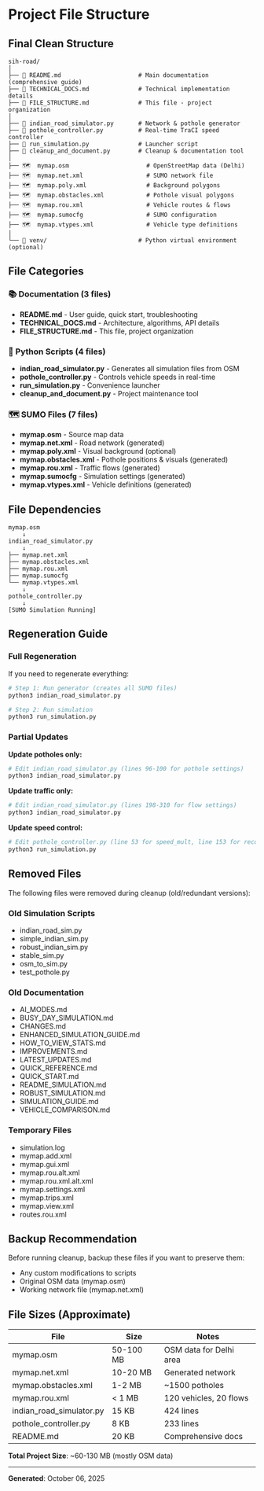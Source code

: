 # Project File Structure

## Final Clean Structure

```
sih-road/
│
├── 📄 README.md                      # Main documentation (comprehensive guide)
├── 📄 TECHNICAL_DOCS.md              # Technical implementation details
├── 📄 FILE_STRUCTURE.md              # This file - project organization
│
├── 🐍 indian_road_simulator.py       # Network & pothole generator
├── 🐍 pothole_controller.py          # Real-time TraCI speed controller
├── 🐍 run_simulation.py              # Launcher script
├── 🐍 cleanup_and_document.py        # Cleanup & documentation tool
│
├── 🗺️  mymap.osm                      # OpenStreetMap data (Delhi)
├── 🗺️  mymap.net.xml                  # SUMO network file
├── 🗺️  mymap.poly.xml                 # Background polygons
├── 🗺️  mymap.obstacles.xml            # Pothole visual polygons
├── 🗺️  mymap.rou.xml                  # Vehicle routes & flows
├── 🗺️  mymap.sumocfg                  # SUMO configuration
├── 🗺️  mymap.vtypes.xml               # Vehicle type definitions
│
└── 📁 venv/                          # Python virtual environment (optional)
```

## File Categories

### 📚 Documentation (3 files)
- **README.md** - User guide, quick start, troubleshooting
- **TECHNICAL_DOCS.md** - Architecture, algorithms, API details
- **FILE_STRUCTURE.md** - This file, project organization

### 🐍 Python Scripts (4 files)
- **indian_road_simulator.py** - Generates all simulation files from OSM
- **pothole_controller.py** - Controls vehicle speeds in real-time
- **run_simulation.py** - Convenience launcher
- **cleanup_and_document.py** - Project maintenance tool

### 🗺️ SUMO Files (7 files)
- **mymap.osm** - Source map data
- **mymap.net.xml** - Road network (generated)
- **mymap.poly.xml** - Visual background (optional)
- **mymap.obstacles.xml** - Pothole positions & visuals (generated)
- **mymap.rou.xml** - Traffic flows (generated)
- **mymap.sumocfg** - Simulation settings (generated)
- **mymap.vtypes.xml** - Vehicle definitions (generated)

## File Dependencies

```
mymap.osm
    ↓
indian_road_simulator.py
    ↓
├── mymap.net.xml
├── mymap.obstacles.xml  
├── mymap.rou.xml
├── mymap.sumocfg
└── mymap.vtypes.xml
    ↓
pothole_controller.py
    ↓
[SUMO Simulation Running]
```

## Regeneration Guide

### Full Regeneration
If you need to regenerate everything:

```bash
# Step 1: Run generator (creates all SUMO files)
python3 indian_road_simulator.py

# Step 2: Run simulation
python3 run_simulation.py
```

### Partial Updates

**Update potholes only:**
```bash
# Edit indian_road_simulator.py (lines 96-100 for pothole settings)
python3 indian_road_simulator.py
```

**Update traffic only:**
```bash
# Edit indian_road_simulator.py (lines 198-310 for flow settings)
python3 indian_road_simulator.py
```

**Update speed control:**
```bash
# Edit pothole_controller.py (line 53 for speed_mult, line 153 for recovery time)
python3 run_simulation.py
```

## Removed Files

The following files were removed during cleanup (old/redundant versions):

### Old Simulation Scripts
- indian_road_sim.py
- simple_indian_sim.py
- robust_indian_sim.py
- stable_sim.py
- osm_to_sim.py
- test_pothole.py

### Old Documentation
- AI_MODES.md
- BUSY_DAY_SIMULATION.md
- CHANGES.md
- ENHANCED_SIMULATION_GUIDE.md
- HOW_TO_VIEW_STATS.md
- IMPROVEMENTS.md
- LATEST_UPDATES.md
- QUICK_REFERENCE.md
- QUICK_START.md
- README_SIMULATION.md
- ROBUST_SIMULATION.md
- SIMULATION_GUIDE.md
- VEHICLE_COMPARISON.md

### Temporary Files
- simulation.log
- mymap.add.xml
- mymap.gui.xml
- mymap.rou.alt.xml
- mymap.rou.xml.alt.xml
- mymap.settings.xml
- mymap.trips.xml
- mymap.view.xml
- routes.rou.xml

## Backup Recommendation

Before running cleanup, backup these files if you want to preserve them:
- Any custom modifications to scripts
- Original OSM data (mymap.osm)
- Working network file (mymap.net.xml)

## File Sizes (Approximate)

| File | Size | Notes |
|------|------|-------|
| mymap.osm | 50-100 MB | OSM data for Delhi area |
| mymap.net.xml | 10-20 MB | Generated network |
| mymap.obstacles.xml | 1-2 MB | ~1500 potholes |
| mymap.rou.xml | < 1 MB | 120 vehicles, 20 flows |
| indian_road_simulator.py | 15 KB | 424 lines |
| pothole_controller.py | 8 KB | 233 lines |
| README.md | 20 KB | Comprehensive docs |

**Total Project Size**: ~60-130 MB (mostly OSM data)

---

**Generated**: October 06, 2025
